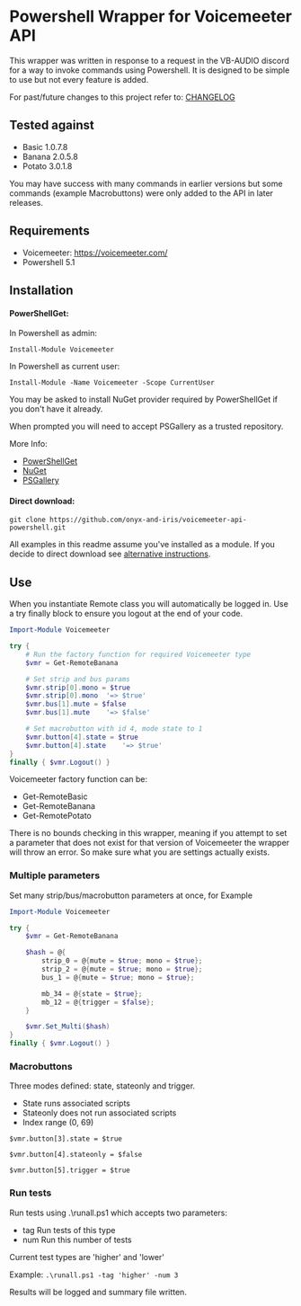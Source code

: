 # Powershell Wrapper for Voicemeeter API
This wrapper was written in response to a request in the VB-AUDIO discord for
a way to invoke commands using Powershell. It is designed to be simple to use
but not every feature is added.

For past/future changes to this project refer to: [CHANGELOG](CHANGELOG.md)

## Tested against
- Basic 1.0.7.8
- Banana 2.0.5.8
- Potato 3.0.1.8

You may have success with many commands in earlier versions but some commands
(example Macrobuttons) were only added to the API in later releases.

## Requirements
- Voicemeeter: https://voicemeeter.com/
- Powershell 5.1

## Installation
#### PowerShellGet:
In Powershell as admin:

`Install-Module Voicemeeter`

In Powershell as current user:

`Install-Module -Name Voicemeeter -Scope CurrentUser`

You may be asked to install NuGet provider required by PowerShellGet if you don't have it already.

When prompted you will need to accept PSGallery as a trusted repository.

More Info:
- [PowerShellGet](https://docs.microsoft.com/en-us/powershell/scripting/gallery/installing-psget?view=powershell-7.1)
- [NuGet](https://www.powershellgallery.com/packages/NuGet/1.3.3)
- [PSGallery](https://docs.microsoft.com/en-gb/powershell/scripting/gallery/overview?view=powershell-7.1)

#### Direct download:
`git clone https://github.com/onyx-and-iris/voicemeeter-api-powershell.git`

All examples in this readme assume you've installed as a module.
If you decide to direct download see [alternative instructions](FROM_SOURCE.md).

## Use
When you instantiate Remote class you will automatically be logged in. Use a
try finally block to ensure you logout at the end of your code.
```powershell
Import-Module Voicemeeter

try {
    # Run the factory function for required Voicemeeter type
    $vmr = Get-RemoteBanana

    # Set strip and bus params
    $vmr.strip[0].mono = $true
    $vmr.strip[0].mono  '=> $true'
    $vmr.bus[1].mute = $false
    $vmr.bus[1].mute    '=> $false'

    # Set macrobutton with id 4, mode state to 1
    $vmr.button[4].state = $true
    $vmr.button[4].state    '=> $true'
}
finally { $vmr.Logout() }
```

Voicemeeter factory function can be:
- Get-RemoteBasic
- Get-RemoteBanana
- Get-RemotePotato

There is no bounds checking in this wrapper, meaning if you attempt to set a
parameter that does not exist for that version of Voicemeeter the wrapper will
throw an error. So make sure what you are settings actually exists.

### Multiple parameters
Set many strip/bus/macrobutton parameters at once, for Example
```powershell
Import-Module Voicemeeter

try {
    $vmr = Get-RemoteBanana

    $hash = @{
        strip_0 = @{mute = $true; mono = $true};
        strip_2 = @{mute = $true; mono = $true};
        bus_1 = @{mute = $true; mono = $true};

        mb_34 = @{state = $true};
        mb_12 = @{trigger = $false};
    }

    $vmr.Set_Multi($hash)
}
finally { $vmr.Logout() }
```

### Macrobuttons
Three modes defined: state, stateonly and trigger.
- State runs associated scripts
- Stateonly does not run associated scripts
- Index range (0, 69)

```
$vmr.button[3].state = $true

$vmr.button[4].stateonly = $false

$vmr.button[5].trigger = $true
```

### Run tests
Run tests using .\runall.ps1 which accepts two parameters:
- tag Run tests of this type
- num Run this number of tests

Current test types are 'higher' and 'lower'

Example:
`.\runall.ps1 -tag 'higher' -num 3`

Results will be logged and summary file written.
